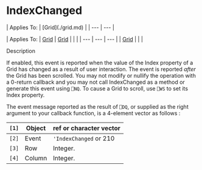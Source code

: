 




<h1 class="heading"><span class="name">IndexChanged</span></h1>
| Applies To: | [Grid](./grid.md) |
| --- | ---  |

| Applies To: | [Grid](./grid.md) | [Grid](./grid.md) |  |  |
| --- | --- | ---  |
| [Grid](./grid.md) |  |  |


Description


If enabled, this event is reported when the value of the Index property of a Grid has changed as a result of user interaction. The event is reported *after* the Grid has been scrolled. You may not modify or nullify the operation with a 0-return callback and you may not call IndexChanged as a method or generate this event using `⎕NQ`. To cause a Grid to scroll, use `⎕WS` to set its Index property.


The event message reported as the result of `⎕DQ`, or supplied as the right argument to your callback function, is a 4-element vector as follows :

| `[1]` | Object | ref or character vector |
| --- | --- | ---  |
| `[2]` | Event | `'IndexChanged` or 210 |
| `[3]` | Row | Integer. |
| `[4]` | Column | Integer. |



